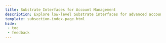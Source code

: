 ```yaml
---
title: Substrate Interfaces for Account Management
description: Explore low-level Substrate interfaces for advanced account management, including proxy control, identity verification, and multisig transactions.
template: subsection-index-page.html
hide: 
 - toc
 - feedback
---
```

